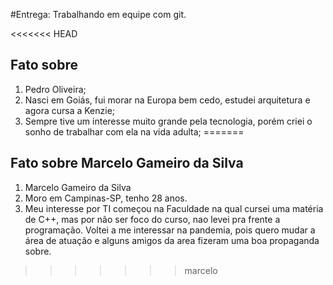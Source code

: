 #Entrega: Trabalhando em equipe com git.

<<<<<<< HEAD
## Fato sobre <Pedro Oliveira>

1. Pedro Oliveira;
2. Nasci em Goiás, fui morar na Europa bem cedo, estudei arquitetura e agora cursa a Kenzie;
3. Sempre tive um interesse muito grande pela tecnologia, porém criei o sonho de trabalhar com ela na vida adulta;
=======
## Fato sobre Marcelo Gameiro da Silva

1. Marcelo Gameiro da Silva 
2. Moro em Campinas-SP, tenho 28 anos. 
3. Meu interesse por TI começou na Faculdade na qual cursei uma matéria de C++, mas por não ser foco do curso, nao levei pra frente a programação. Voltei a me interessar na pandemia, pois quero mudar a área de atuação e alguns amigos da area fizeram uma boa propaganda sobre.
>>>>>>> marcelo
